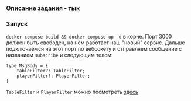 

### Описание задания - [тык](./rx-js-test-challenge%20(2).md)

### Запуск

`docker compose build && docker compose up -d` в корне. Порт 3000 должен быть свободен, на нём работает наш "новый" сервис.
Дальше подключаемся на этот порт по вебсокету и отправляем сообщение с названием `subscribe` и следующим телом:
```
type MsgBody = {
    tableFilter?: TableFilter;
    playerFilter?: PlayerFilter;
}
```
`TableFilter` и `PlayerFilter` можно посмотреть [здесь](./new/src/filter.engine.ts)
